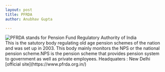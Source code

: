 ```yaml
---
layout: post
title: PFRDA
author: Anubhav Gupta

---
```

<style>
  body{
    background-image: url("https://i.postimg.cc/ZRvJnc6t/piggy-bank-3117656.jpg");
  }
  </style>
<img  style="float:left;" src="https://www.google.com/url?sa=i&url=https%3A%2F%2Fsarkardaily.com%2Foverseas-citizen-of-india-to-enroll-in-nps%2F&psig=AOvVaw0yanbLpnoe9Zrd724oWY-C&ust=1588879151631000&source=images&cd=vfe&ved=0CAIQjRxqFwoTCIjSuJ36n-kCFQAAAAAdAAAAABAI">
PFRDA stands for Pension Fund Regulatory Authority of India<br/>
This is the satutory body regulating old age pension schemes of the nation and was set up in 2003. This body mainly monitors the NPS or the national pension scheme.NPS is the pension scheme that provides pension system to government as well as private employees. 
Headquaters : New Delhi
[official site](https://www.pfrda.org.in/)